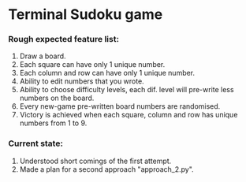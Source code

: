 # Terminal Sudoku game

### Rough expected feature list:

1. Draw a board.
2. Each square can have only 1 unique number.
3. Each column and row can have only 1 unique number.
4. Ability to edit numbers that you wrote.
5. Ability to choose difficulty levels, each dif. level will pre-write less numbers on the board.
6. Every new-game pre-written board numbers are randomised.
7. Victory is achieved when each square, column and row has unique numbers from 1 to 9.

### Current state:

1. Understood short comings of the first attempt.
2. Made a plan for a second approach "approach_2.py".
